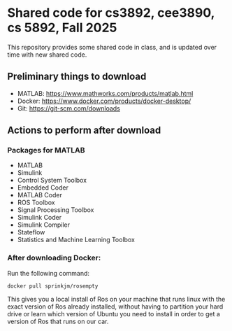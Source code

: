 # Shared code for cs3892, cee3890, cs 5892, Fall 2025
This repository provides some shared code in class, and is updated over time with new shared code.


## Preliminary things to download
* MATLAB: https://www.mathworks.com/products/matlab.html
* Docker: https://www.docker.com/products/docker-desktop/
* Git: https://git-scm.com/downloads

## Actions to perform after download

### Packages for MATLAB
* MATLAB
* Simulink
* Control System Toolbox
* Embedded Coder
* MATLAB Coder
* ROS Toolbox
* Signal Processing Toolbox
* Simulink Coder
* Simulink Compiler
* Stateflow
* Statistics and Machine Learning Toolbox

### After downloading Docker:
Run the following command:

```
docker pull sprinkjm/rosempty
```

This gives you a local install of Ros on your machine that runs linux with the exact version of Ros already installed, without having to partition your hard drive or learn which version of Ubuntu you need to install in order to get a version of Ros that runs on our car.

